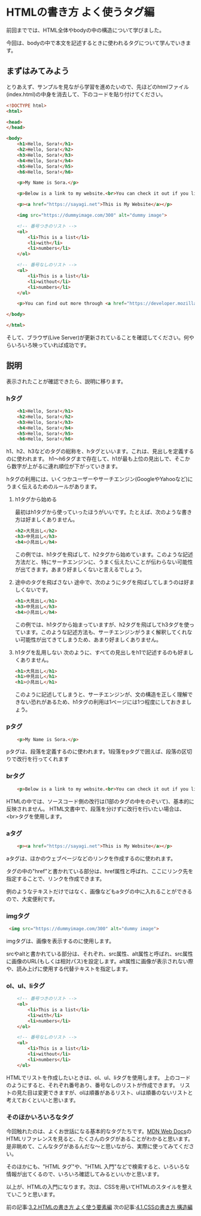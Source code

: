 # HTMLの書き方 よく使うタグ編
前回まででは、HTML全体やbodyの中の構造について学びました。

今回は、bodyの中で本文を記述するときに使われるタグについて学んでいきます。

## まずはみてみよう
とりあえず、サンプルを見ながら学習を進めたいので、先ほどのhtmlファイル(index.html)の中身を消去して、下のコードを貼り付けてください。

```html
<!DOCTYPE html>
<html>

<head>
</head>

<body>
    <h1>Hello, Sora!</h1>
    <h2>Hello, Sora!</h2>
    <h3>Hello, Sora!</h3>
    <h4>Hello, Sora!</h4>
    <h5>Hello, Sora!</h5>
    <h6>Hello, Sora!</h6>

    <p>My Name is Sora.</p>

    <p>Below is a link to my website.<br>You can check it out if you like.</p>

    <p><a href="https://sayagi.net">This is My Website</a></p>

    <img src="https://dummyimage.com/300" alt="dummy image">

    <!-- 番号つきのリスト -->
    <ol>
        <li>This is a list</li>
        <li>with</li>
        <li>numbers</li>
    </ol>

    <!-- 番号なしのリスト -->
    <ul>
        <li>This is a list</li>
        <li>without</li>
        <li>numbers</li>
    </ul>

    <p>You can find out more through <a href="https://developer.mozilla.org/ja/docs/Web/HTML/Reference">MDN Web Docs</a>.</p>

</body>

</html>
```

そして、ブラウザ(Live Server)が更新されていることを確認してください。何やらいろいろ映っていれば成功です。

## 説明
表示されたことが確認できたら、説明に移ります。

### hタグ
```html
    <h1>Hello, Sora!</h1>
    <h2>Hello, Sora!</h2>
    <h3>Hello, Sora!</h3>
    <h4>Hello, Sora!</h4>
    <h5>Hello, Sora!</h5>
    <h6>Hello, Sora!</h6>
```
h1、h2、h3などのタグの総称を、hタグといいます。これは、見出しを定義するのに使われます。
h1～h6タグまで存在して、h1が最も上位の見出しで、そこから数字が上がるに連れ順位が下がっていきます。

hタグの利用には、いくつかユーザーやサーチエンジン(GoogleやYahooなど)にうまく伝えるためのルールがあります。
1. h1タグから始める
    
    最初はh1タグから使っていったほうがいいです。たとえば、次のような書き方は好ましくありません。
    ```html
    <h2>大見出し</h2>
    <h3>中見出し</h3>
    <h4>小見出し</h4>
    ```
    この例では、h1タグを飛ばして、h2タグから始めています。このような記述方法だと、特にサーチエンジンに、うまく伝えたいことが伝わらない可能性が出てきます。あまり好ましくないと言えるでしょう。

1. 途中のタグを飛ばさない
    途中で、次のようにタグを飛ばしてしまうのは好ましくないです。
    ```html
    <h1>大見出し</h1>
    <h3>中見出し</h3>
    <h4>小見出し</h4>
    ```
    この例では、h1タグから始まっていますが、h2タグを飛ばしてh3タグを使っています。このような記述方法も、サーチエンジンがうまく解釈してくれない可能性が出てきてしまうため、あまり好ましくありません。

1. h1タグを乱用しない
    次のように、すべての見出しをh1で記述するのも好ましくありません。
    ```html
    <h1>大見出し</h1>
    <h1>中見出し</h1>
    <h1>小見出し</h1>
    ```
    このように記述してしまうと、サーチエンジンが、文の構造を正しく理解できない恐れがあるため、h1タグの利用は1ページには1つ程度にしておきましょう。

### pタグ
```html
    <p>My Name is Sora.</p>
```
pタグは、段落を定義するのに使われます。1段落をpタグで囲えば、段落の区切りで改行を行ってくれます

### brタグ
```html
    <p>Below is a link to my website.<br>You can check it out if you like.</p>
```
HTMLの中では、ソースコード側の改行は(1部のタグの中をのぞいて)、基本的に反映されません。
HTML文書中で、段落を分けずに改行を行いたい場合は、\<br>タグを使用します。

### aタグ
```html
    <p><a href="https://sayagi.net">This is My Website</a></p>
```
aタグは、ほかのウェブページなどのリンクを作成するのに使われます。

タグの中の"href"と書かれている部分は、href属性と呼ばれ、ここにリンク先を指定することで、リンクを作成できます。

例のようなテキストだけではなく、画像などもaタグの中に入れることができるので、大変便利です。

### imgタグ
```html
 <img src="https://dummyimage.com/300" alt="dummy image">
```
imgタグは、画像を表示するのに使用します。

srcやaltと書かれている部分は、それぞれ、src属性、alt属性と呼ばれ、src属性に画像のURL(もしくは相対パス)を設定します。alt属性に画像が表示されない際や、読み上げに使用する代替テキストを指定します。

### ol、ul、liタグ
```html
    <!-- 番号つきのリスト -->
    <ol>
        <li>This is a list</li>
        <li>with</li>
        <li>numbers</li>
    </ol>

    <!-- 番号なしのリスト -->
    <ul>
        <li>This is a list</li>
        <li>without</li>
        <li>numbers</li>
    </ul>
```
HTMLでリストを作成したいときは、ol、ul、liタグを使用します。
上のコードのようにすると、それぞれ番号あり、番号なしのリストが作成できます。
リストの見た目は変更できますが、olは順番があるリスト、ulは順番のないリストと考えておくといいと思います。

### そのほかいろいろなタグ

今回触れたのは、よくお世話になる基本的なタグたちです。[MDN Web Docs](https://developer.mozilla.org/ja/docs/Web/HTML/Reference)のHTMLリファレンスを見ると、たくさんのタグがあることがわかると思います。是非眺めて、こんなタグがあるんだな～と思いながら、実際に使ってみてください。

そのほかにも、"HTML タグ"や、"HTML 入門"などで検索すると、いろいろな情報が出てくるので、いろいろ確認してみるといいかと思います。

以上が、HTMLの入門になります。次は、CSSを用いてHTMLのスタイルを整えていこうと思います。

前の記事:[3.2.HTMLの書き方 よく使う要素編]()
次の記事:[4.1.CSSの書き方 構造編]()
